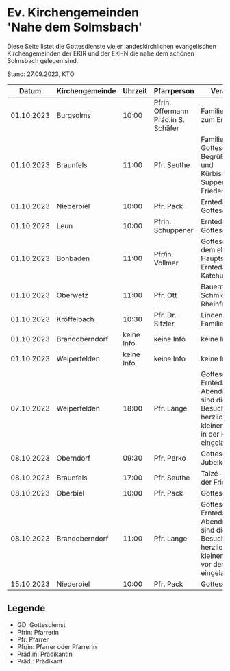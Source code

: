 # Ev. Kirchengemeinden<br>'Nahe dem Solmsbach'
Diese Seite listet die Gottesdienste vieler landeskirchlichen evangelischen Kirchengemeinden
der EKIR und der EKHN die nahe dem schönen Solmsbach gelegen sind.

Stand: 27.09.2023, KTO

Datum        | Kirchengemeinde | Uhrzeit    | Pfarrperson       | Veranstaltung |
------------ | --------------- | ---------- | ----------------- | ------------- |
01.10.2023   | Burgsolms       | 10:00      | Pfrin. Offermann<br>Präd.in S. Schäfer | Familiengottesdienst zum Erntedankfest | 
01.10.2023   | Braunfels       | 11:00      | Pfr. Seuthe       | Familien Gottesdienst mit Begrüßung Katchus und<br>Kürbis-Suppenessen in der Friedenskirche |
01.10.2023   | Niederbiel      | 10:00      | Pfr. Pack         | Erntedank Gottesdienst |
01.10.2023   | Leun            | 10:00      | Pfrin. Schuppener | Erntedank Gottesdienst |
01.10.2023   | Bonbaden        | 11:00      | Pfr/in. Vollmer   | Gottesdienst auf dem ehem. Pfarrhof, Hauptstr. 49, Erntedank mit Katchus |
01.10.2023   | Oberwetz        | 11:00      | Pfr. Ott          | Bauernhof von Fr. Schmidt, Rheinfelserstr. 8 |
01.10.2023   | Kröffelbach     | 10:30      | Pfr. Dr. Sitzler  | Lindenhof der Familie Andraschko | 
01.10.2023   | Brandoberndorf  | keine Info | keine Info        | keine Info    |
01.10.2023   | Weiperfelden    | keine Info | keine Info        | keine Info    |
07.10.2023   | Weiperfelden    | 18:00      | Pfr. Lange        | Gottesdienst zum Erntedankfest mit Abendmahl. Danach sind die Besucher:innen herzlich zu einem kleinen Steh-Imbiss in der Kirche eingeladen |
08.10.2023   | Oberndorf       | 09:30      | Pfr. Perko        | Gottesdienst Jubelkonfirmation | 
08.10.2023   | Braunfels       | 17:00      | Pfr. Seuthe       | Taizé-Lichterfeier in der Friedenskirche |
08.10.2023   | Oberbiel        | 10:00      | Pfr. Pack         | Gottesdienst |
08.10.2023   | Brandoberndorf  | 11:00      | Pfr. Lange        | Gottesdienst zum Erntedankfest mit Abendmahl. Danach sind die Besucher:innen herzlich zu einem kleinen Steh-Imbiss vor der Kirche eingeladen |
15.10.2023   | Niederbiel      | 10:00      | Pfr. Pack         | Gottesdienst |

## Legende
- GD: Gottesdienst
- Pfrin: Pfarrerin
- Pfr: Pfarrer
- Pfr/in: Pfarrer oder Pfarrerin
- Präd.in: Prädikantin
- Präd.: Prädikant
